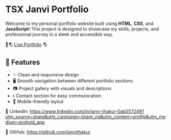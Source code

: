# TSX Janvi Portfolio

Welcome to my personal portfolio website built using **HTML**, **CSS**, and **JavaScript**! This project is designed to showcase my skills, projects, and professional journey in a sleek and accessible way.

🔗🌎 [Live Portfolio](https://janvithakur.github.io/TSX-Janvi-Portfolio/) 🌎

## 📌 Features

- ✨ Clean and responsive design
- 🖥️ Smooth navigation between different portfolio sections
- 📷 Project gallery with visuals and descriptions
- 📞 Contact section for easy communication
- 📱 Mobile-friendly layout



💼 LinkedIn: https://www.linkedin.com/in/janvi-thakur-0ab557249?utm_source=share&utm_campaign=share_via&utm_content=profile&utm_medium=android_app

🐙 GitHub: https://github.com/janvithakur





